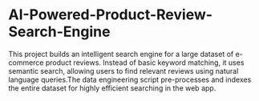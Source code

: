 # AI-Powered-Product-Review-Search-Engine
This project builds an intelligent search engine for a large dataset of e-commerce product reviews. Instead of basic keyword matching, it uses semantic search, allowing users to find relevant reviews using natural language queries.The data engineering script pre-processes and indexes the entire dataset for highly efficient searching in the web app.
